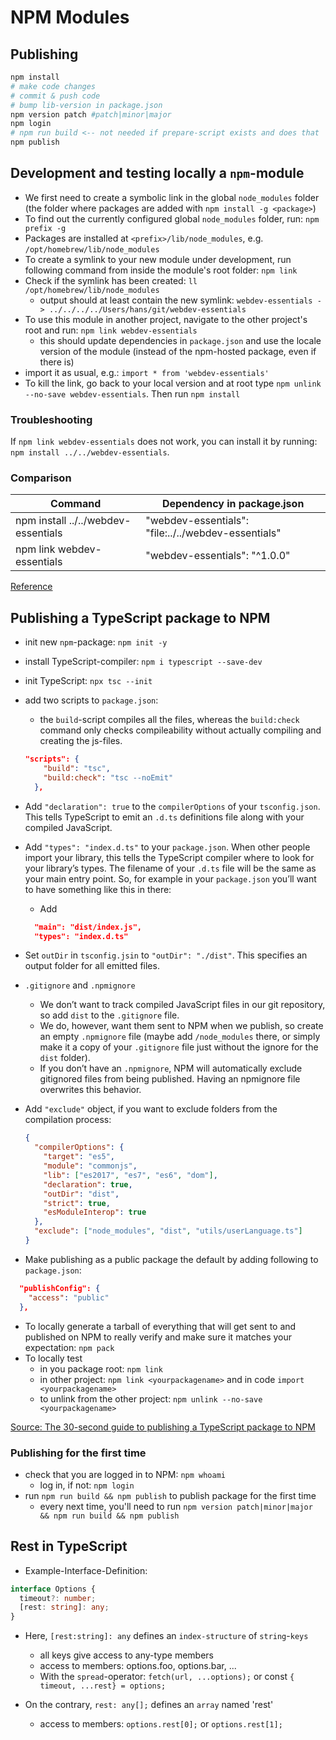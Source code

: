 # NPM Modules

## Publishing

```sh
npm install
# make code changes
# commit & push code
# bump lib-version in package.json
npm version patch #patch|minor|major
npm login
# npm run build <-- not needed if prepare-script exists and does that
npm publish
```

## Development and testing locally a `npm`-module

- We first need to create a symbolic link in the global `node_modules` folder (the folder where packages are added with `npm install -g <package>`)
- To find out the currently configured global `node_modules` folder, run: `npm prefix -g`
- Packages are installed at `<prefix>/lib/node_modules`, e.g. `/opt/homebrew/lib/node_modules`
- To create a symlink to your new module under development, run following command from inside the module's root folder: `npm link`
- Check if the symlink has been created: `ll /opt/homebrew/lib/node_modules`
  - output should at least contain the new symlink: `webdev-essentials -> ../../../../Users/hans/git/webdev-essentials`
- To use this module in another project, navigate to the other project's root and run: `npm link webdev-essentials`
  - this should update dependencies in `package.json` and use the locale version of the module (instead of the npm-hosted package, even if there is)
- import it as usual, e.g.: `import * from 'webdev-essentials'`
- To kill the link, go back to your local version and at root type `npm unlink --no-save webdev-essentials`. Then run `npm install`

### Troubleshooting

If `npm link webdev-essentials` does not work, you can install it by running: `npm install ../../webdev-essentials`.

### Comparison

| Command                             | Dependency in package.json                          |
| ----------------------------------- | --------------------------------------------------- |
| npm install ../../webdev-essentials | "webdev-essentials": "file:../../webdev-essentials" |
| npm link webdev-essentials          | "webdev-essentials": "^1.0.0"                       |

[Reference](https://benjaminwfox.com/blog/tech/why-isnt-npm-link-working)

## Publishing a TypeScript package to NPM

- init new `npm`-package: `npm init -y`
- install TypeScript-compiler: `npm i typescript --save-dev`
- init TypeScript: `npx tsc --init`
- add two scripts to `package.json`:

  - the `build`-script compiles all the files, whereas the `build:check` command only checks compileability without actually compiling and creating the js-files.

  ```json
  "scripts": {
      "build": "tsc",
      "build:check": "tsc --noEmit"
    },
  ```

- Add `"declaration": true` to the `compilerOptions` of your `tsconfig.json`. This tells TypeScript to emit an `.d.ts` definitions file along with your compiled JavaScript.
- Add `"types": "index.d.ts"` to your `package.json`. When other people import your library, this tells the TypeScript compiler where to look for your library’s types. The filename of your `.d.ts` file will be the same as your main entry point. So, for example in your `package.json` you’ll want to have something like this in there:

  - Add

  ```json
    "main": "dist/index.js",
    "types": "index.d.ts"
  ```

- Set `outDir` in `tsconfig.jsin` to `"outDir": "./dist"`. This specifies an output folder for all emitted files.
- `.gitignore` and `.npmignore`
  - We don’t want to track compiled JavaScript files in our git repository, so add `dist` to the `.gitignore` file.
  - We do, however, want them sent to NPM when we publish, so create an empty `.npmignore` file (maybe add `/node_modules` there, or simply make it a copy of your `.gitignore` file just without the ignore for the `dist` folder).
  - If you don’t have an `.npmignore`, NPM will automatically exclude gitignored files from being published. Having an npmignore file overwrites this behavior.
- Add `"exclude"` object, if you want to exclude folders from the compilation process:

  ```json
  {
    "compilerOptions": {
      "target": "es5",
      "module": "commonjs",
      "lib": ["es2017", "es7", "es6", "dom"],
      "declaration": true,
      "outDir": "dist",
      "strict": true,
      "esModuleInterop": true
    },
    "exclude": ["node_modules", "dist", "utils/userLanguage.ts"]
  }
  ```

- Make publishing as a public package the default by adding following to `package.json`:

```json
  "publishConfig": {
    "access": "public"
  },
```

- To locally generate a tarball of everything that will get sent to and published on NPM to really verify and make sure it matches your expectation: `npm pack`
- To locally test
  - in you package root: `npm link`
  - in other project: `npm link <yourpackagename>` and in code `import <yourpackagename>`
  - to unlink from the other project: `npm unlink --no-save <yourpackagename>`

[Source: The 30-second guide to publishing a TypeScript package to NPM](https://cameronnokes.com/blog/the-30-second-guide-to-publishing-a-typescript-package-to-npm/)

### Publishing for the first time

- check that you are logged in to NPM: `npm whoami`
  - log in, if not: `npm login`
- run `npm run build && npm publish` to publish package for the first time
  - every next time, you'll need to run `npm version patch|minor|major && npm run build && npm publish`

## Rest in TypeScript

- Example-Interface-Definition:

```ts
interface Options {
  timeout?: number;
  [rest: string]: any;
}
```

- Here, `[rest:string]: any` defines an `index-structure` of `string`-`keys`

  - all keys give access to any-type members
  - access to members: options.foo, options.bar, ...
  - With the `spread`-operator: `fetch(url, ...options);` or const `{ timeout, ...rest} = options;`

- On the contrary, `rest: any[];` defines an `array` named 'rest'
  - access to members: `options.rest[0];` or `options.rest[1];`
